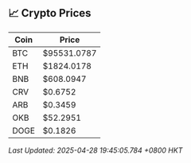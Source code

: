 ## 📈 Crypto Prices

| Coin | Price |
| ---- | ----- |
| BTC | $95531.0787 |
| ETH | $1824.0178 |
| BNB | $608.0947 |
| CRV | $0.6752 |
| ARB | $0.3459 |
| OKB | $52.2951 |
| DOGE | $0.1826 |

_Last Updated: 2025-04-28 19:45:05.784 +0800 HKT_